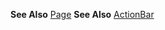**See Also** [Page](https://docs.nativescript.org/ui/ns-ui-widgets/page)
**See Also** [ActionBar](https://docs.nativescript.org/ui/ns-ui-widgets/action-bar)